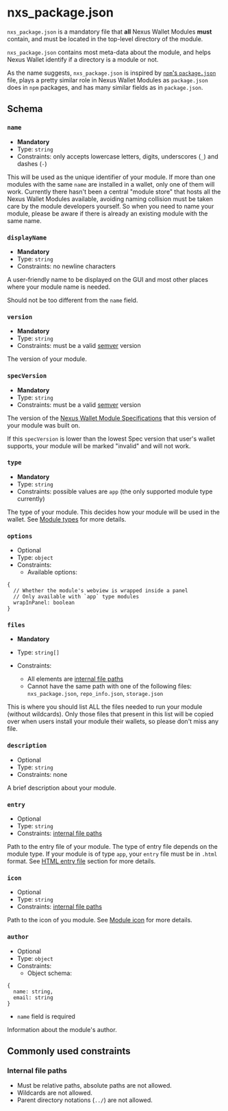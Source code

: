 # nxs_package.json

`nxs_package.json` is a mandatory file that **all** Nexus Wallet Modules **must** contain, and must be located in the top-level directory of the module.

`nxs_package.json` contains most meta-data about the module, and helps Nexus Wallet identify if a directory is a module or not.

As the name suggests, `nxs_package.json` is inspired by [`npm`'s `package.json`](https://docs.npmjs.com/files/package.json) file, plays a pretty similar role in Nexus Wallet Modules as `package.json` does in `npm` packages, and has many similar fields as in `package.json`.

## Schema

### `name`

- **Mandatory**
- Type: `string`
- Constraints: only accepts lowercase letters, digits, underscores (`_`) and dashes (`-`)

This will be used as the unique identifier of your module. If more than one modules with the same `name` are installed in a wallet, only one of them will work. Currently there hasn't been a central "module store" that hosts all the Nexus Wallet Modules available, avoiding naming collision must be taken care by the module developers yourself. So when you need to name your module, please be aware if there is already an existing module with the same name.

### `displayName`

- **Mandatory**
- Type: `string`
- Constraints: no newline characters

A user-friendly name to be displayed on the GUI and most other places where your module name is needed.

Should not be too different from the `name` field.

### `version`

- **Mandatory**
- Type: `string`
- Constraints: must be a valid [semver](https://semver.org/) version

The version of your module.

### `specVersion`

- **Mandatory**
- Type: `string`
- Constraints: must be a valid [semver](https://semver.org/) version

The version of the [Nexus Wallet Module Specifications](./nexus-module-specifications) that this version of your module was built on.

If this `specVersion` is lower than the lowest Spec version that user's wallet supports, your module will be marked "invalid" and will not work.

### `type`

- **Mandatory**
- Type: `string`
- Constraints: possible values are `app` (the only supported module type currently)

The type of your module. This decides how your module will be used in the wallet. See [Module types](./module-types.md) for more details.

### `options`

- Optional
- Type: `object`
- Constraints:
  - Available options:
```
{
  // Whether the module's webview is wrapped inside a panel
  // Only available with `app` type modules
  wrapInPanel: boolean
}
```

### `files`

- **Mandatory**
- Type: `string[]`
- Constraints:

  - All elements are [internal file paths](#internal-file-paths)
  - Cannot have the same path with one of the following files: `nxs_package.json`, `repo_info.json`, `storage.json`

This is where you should list ALL the files needed to run your module (without wildcards). Only those files that present in this list will be copied over when users install your module their wallets, so please don't miss any file.

### `description`

- Optional
- Type: `string`
- Constraints: none

A brief description about your module.

### `entry`

- Optional
- Type: `string`
- Constraints: [internal file paths](#internal-file-paths)

Path to the entry file of your module. The type of entry file depends on the module type. If your module is of type `app`, your `entry` file must be in `.html` format. See [HTML entry file](./app-modules#html-entry-file) section for more details.

### `icon`

- Optional
- Type: `string`
- Constraints: [internal file paths](#internal-file-paths)

Path to the icon of you module. See [Module icon](./module-icon.md) for more details.

### `author`

- Optional
- Type: `object`
- Constraints:
  - Object schema:
```
{
  name: string,
  email: string
}
```
  - `name` field is required

Information about the module's author.

## Commonly used constraints

### Internal file paths

- Must be relative paths, absolute paths are not allowed.
- Wildcards are not allowed.
- Parent directory notations (`../`) are not allowed.
